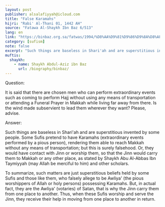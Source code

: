 ```yaml
---
layout: post
publisher: alsalafiyyah@icloud.com
title: "False Karamahs"
hijri: "Rabi' Al-Thani 01, 1442 AH"
source: "Fatawa Al-Shaykh Ibn Baz 6/513"
lang: en
link: "https://binbaz.org.sa/fatwas/1994/%D8%AA%D9%81%D9%86%D9%8A%D8%AF-%D9%85%D8%B2%D8%A7%D8%B9%D9%85-%D8%A7%D9%84%D9%83%D8%B1%D8%A7%D9%85%D8%A7%D8%AA-%D8%A7%D9%84%D8%AE%D8%B1%D8%A7%D9%81%D9%8A%D8%A9-%D9%85%D9%86-%D8%A8%D8%B9%D8%B6-%D8%A7%D9%84%D8%B5%D9%88%D9%81%D9%8A%D8%A9"
category: [sufism]
note: false
excerpt: "Such things are baseless in Shari'ah and are superstitious invented by some people. Some Sufis pretend to have Karamahs."
muftis:
  shaykh: 
    - name: Shaykh Abdul-Aziz ibn Baz
      url: /biography/binbaz/
---
```


Question:

It is said that there are chosen men who can perform extraordinary events such as coming to perform Hajj without using any means of transportation or attending a Funeral Prayer in Makkah while living far away from there. Is the wind made subservient to lead them wherever they want? Please, advise. 

Answer:

Such things are baseless in Shari'ah and are superstitious invented by some people. Some Sufis pretend to have Karamahs (extraordinary events performed by a pious person), rendering them able to reach Makkah without any means of transportation; but this is surely falsehood. Or, they would have contact with Jinn or worship them, so that the Jinn would carry them to Makkah or any other place, as stated by Shaykh Abu Al-Abbas Ibn Taymiyyah (may Allah be merciful to him) and other scholars. 

To summarize, such matters are just superstitious beliefs held by some Sufis and those like them, who falsely allege to be Awliya' (the pious worshippers of Allah or holy persons) possessing Karamahs. But, in actual fact, they are the Awliya' (votaries) of Satan, that is why the Jinn carry them from one place to another. Thus, when these Sufis worship and serve the Jinn, they receive their help in moving from one place to another in return. 
